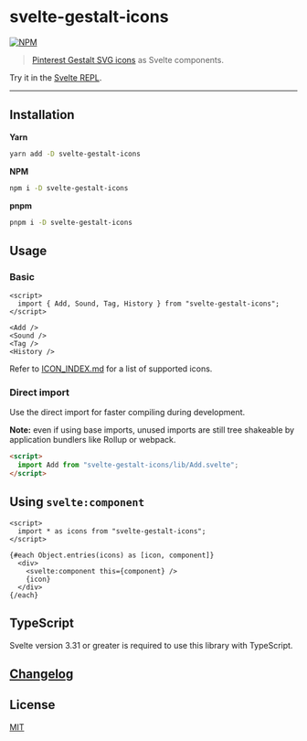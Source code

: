 # svelte-gestalt-icons

[![NPM][npm]][npm-url]

> [Pinterest Gestalt SVG icons](https://github.com/pinterest/gestalt/tree/master/packages/gestalt/src/icons) as Svelte components.

<!-- REPO_URL -->

Try it in the [Svelte REPL](https://svelte.dev/repl/548ac952b4284fbfb2bea5f1803ad727).

---

<!-- TOC -->

## Installation

**Yarn**

```bash
yarn add -D svelte-gestalt-icons
```

**NPM**

```bash
npm i -D svelte-gestalt-icons
```

**pnpm**

```bash
pnpm i -D svelte-gestalt-icons
```

## Usage

### Basic

```svelte
<script>
  import { Add, Sound, Tag, History } from "svelte-gestalt-icons";
</script>

<Add />
<Sound />
<Tag />
<History />
```

Refer to [ICON_INDEX.md](ICON_INDEX.md) for a list of supported icons.

### Direct import

Use the direct import for faster compiling during development.

**Note:** even if using base imports, unused imports are still tree shakeable by application bundlers like Rollup or webpack.

```html
<script>
  import Add from "svelte-gestalt-icons/lib/Add.svelte";
</script>
```

## Using `svelte:component`

```svelte
<script>
  import * as icons from "svelte-gestalt-icons";
</script>

{#each Object.entries(icons) as [icon, component]}
  <div>
    <svelte:component this={component} />
    {icon}
  </div>
{/each}
```

## TypeScript

Svelte version 3.31 or greater is required to use this library with TypeScript.

## [Changelog](CHANGELOG.md)

## License

[MIT](LICENSE)

[npm]: https://img.shields.io/npm/v/svelte-gestalt-icons.svg?color=%230a6955&style=for-the-badge
[npm-url]: https://npmjs.com/package/svelte-gestalt-icons
